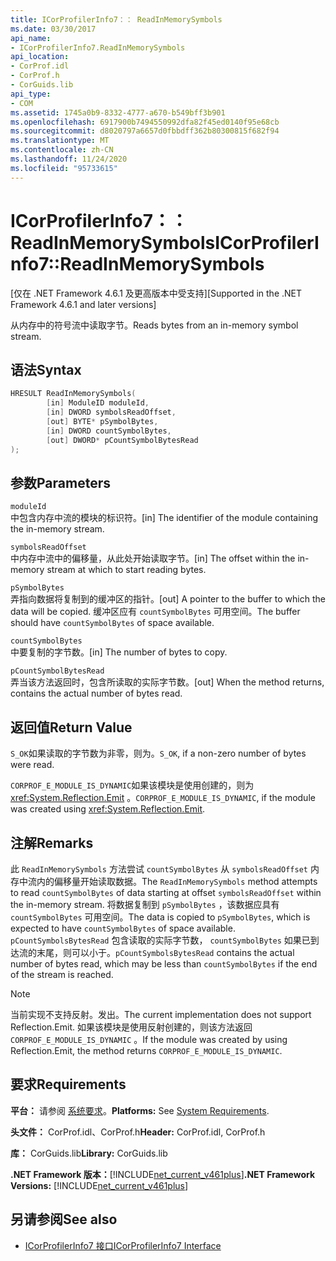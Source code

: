 ```yaml
---
title: ICorProfilerInfo7：： ReadInMemorySymbols
ms.date: 03/30/2017
api_name:
- ICorProfilerInfo7.ReadInMemorySymbols
api_location:
- CorProf.idl
- CorProf.h
- CorGuids.lib
api_type:
- COM
ms.assetid: 1745a0b9-8332-4777-a670-b549bff3b901
ms.openlocfilehash: 6917900b7494550992dfa82f45ed0140f95e68cb
ms.sourcegitcommit: d8020797a6657d0fbbdff362b80300815f682f94
ms.translationtype: MT
ms.contentlocale: zh-CN
ms.lasthandoff: 11/24/2020
ms.locfileid: "95733615"
---
```

# <a name="icorprofilerinfo7readinmemorysymbols"></a><span data-ttu-id="862e4-102">ICorProfilerInfo7：： ReadInMemorySymbols</span><span class="sxs-lookup"><span data-stu-id="862e4-102">ICorProfilerInfo7::ReadInMemorySymbols</span></span>

<span data-ttu-id="862e4-103">[仅在 .NET Framework 4.6.1 及更高版本中受支持]</span><span class="sxs-lookup"><span data-stu-id="862e4-103">[Supported in the .NET Framework 4.6.1 and later versions]</span></span>  
  
 <span data-ttu-id="862e4-104">从内存中的符号流中读取字节。</span><span class="sxs-lookup"><span data-stu-id="862e4-104">Reads bytes from an in-memory symbol stream.</span></span>  
  
## <a name="syntax"></a><span data-ttu-id="862e4-105">语法</span><span class="sxs-lookup"><span data-stu-id="862e4-105">Syntax</span></span>  
  
```cpp  
HRESULT ReadInMemorySymbols(  
        [in] ModuleID moduleId,  
        [in] DWORD symbolsReadOffset,  
        [out] BYTE* pSymbolBytes,  
        [in] DWORD countSymbolBytes,  
        [out] DWORD* pCountSymbolBytesRead  
);  
```  
  
## <a name="parameters"></a><span data-ttu-id="862e4-106">参数</span><span class="sxs-lookup"><span data-stu-id="862e4-106">Parameters</span></span>  

 `moduleId`  
 <span data-ttu-id="862e4-107">中包含内存中流的模块的标识符。</span><span class="sxs-lookup"><span data-stu-id="862e4-107">[in] The identifier of the module containing the in-memory stream.</span></span>  
  
 `symbolsReadOffset`  
 <span data-ttu-id="862e4-108">中内存中流中的偏移量，从此处开始读取字节。</span><span class="sxs-lookup"><span data-stu-id="862e4-108">[in] The offset within the in-memory stream at which to start reading bytes.</span></span>  
  
 `pSymbolBytes`  
 <span data-ttu-id="862e4-109">弄指向数据将复制到的缓冲区的指针。</span><span class="sxs-lookup"><span data-stu-id="862e4-109">[out] A pointer to the buffer to which the data will be copied.</span></span> <span data-ttu-id="862e4-110">缓冲区应有 `countSymbolBytes` 可用空间。</span><span class="sxs-lookup"><span data-stu-id="862e4-110">The buffer should have `countSymbolBytes` of space available.</span></span>  
  
 `countSymbolBytes`  
 <span data-ttu-id="862e4-111">中要复制的字节数。</span><span class="sxs-lookup"><span data-stu-id="862e4-111">[in] The number of bytes to copy.</span></span>  
  
 `pCountSymbolBytesRead`  
 <span data-ttu-id="862e4-112">弄当该方法返回时，包含所读取的实际字节数。</span><span class="sxs-lookup"><span data-stu-id="862e4-112">[out] When the method returns, contains the actual number of bytes read.</span></span>  
  
## <a name="return-value"></a><span data-ttu-id="862e4-113">返回值</span><span class="sxs-lookup"><span data-stu-id="862e4-113">Return Value</span></span>  

 <span data-ttu-id="862e4-114">`S_OK`如果读取的字节数为非零，则为。</span><span class="sxs-lookup"><span data-stu-id="862e4-114">`S_OK`, if a non-zero number of bytes were read.</span></span>  
  
 <span data-ttu-id="862e4-115">`CORPROF_E_MODULE_IS_DYNAMIC`如果该模块是使用创建的，则为 <xref:System.Reflection.Emit> 。</span><span class="sxs-lookup"><span data-stu-id="862e4-115">`CORPROF_E_MODULE_IS_DYNAMIC`, if the module was created using <xref:System.Reflection.Emit>.</span></span>  
  
## <a name="remarks"></a><span data-ttu-id="862e4-116">注解</span><span class="sxs-lookup"><span data-stu-id="862e4-116">Remarks</span></span>  

 <span data-ttu-id="862e4-117">此 `ReadInMemorySymbols` 方法尝试 `countSymbolBytes` 从      `symbolsReadOffset` 内存中流内的偏移量开始读取数据。</span><span class="sxs-lookup"><span data-stu-id="862e4-117">The `ReadInMemorySymbols` method attempts to read `countSymbolBytes` of data starting at offset      `symbolsReadOffset` within the in-memory stream.</span></span> <span data-ttu-id="862e4-118">将数据复制到 `pSymbolBytes` ，该数据应具有 `countSymbolBytes` 可用空间。</span><span class="sxs-lookup"><span data-stu-id="862e4-118">The data is copied to `pSymbolBytes`, which is expected to have `countSymbolBytes` of space available.</span></span>     <span data-ttu-id="862e4-119">`pCountSymbolsBytesRead` 包含读取的实际字节数， `countSymbolBytes` 如果已到达流的末尾，则可以小于。</span><span class="sxs-lookup"><span data-stu-id="862e4-119">`pCountSymbolsBytesRead` contains the actual number of bytes read, which may be less than `countSymbolBytes` if the end of the stream is reached.</span></span>  
  
> [!NOTE]
> <span data-ttu-id="862e4-120">当前实现不支持反射。发出。</span><span class="sxs-lookup"><span data-stu-id="862e4-120">The current implementation does not support Reflection.Emit.</span></span> <span data-ttu-id="862e4-121">如果该模块是使用反射创建的，则该方法返回 `CORPROF_E_MODULE_IS_DYNAMIC` 。</span><span class="sxs-lookup"><span data-stu-id="862e4-121">If the module was created by using Reflection.Emit, the method returns `CORPROF_E_MODULE_IS_DYNAMIC`.</span></span>  
  
## <a name="requirements"></a><span data-ttu-id="862e4-122">要求</span><span class="sxs-lookup"><span data-stu-id="862e4-122">Requirements</span></span>  

 <span data-ttu-id="862e4-123">**平台：** 请参阅 [系统要求](../../get-started/system-requirements.md)。</span><span class="sxs-lookup"><span data-stu-id="862e4-123">**Platforms:** See [System Requirements](../../get-started/system-requirements.md).</span></span>  
  
 <span data-ttu-id="862e4-124">**头文件：** CorProf.idl、CorProf.h</span><span class="sxs-lookup"><span data-stu-id="862e4-124">**Header:** CorProf.idl, CorProf.h</span></span>  
  
 <span data-ttu-id="862e4-125">**库：** CorGuids.lib</span><span class="sxs-lookup"><span data-stu-id="862e4-125">**Library:** CorGuids.lib</span></span>  
  
 <span data-ttu-id="862e4-126">**.NET Framework 版本：**[!INCLUDE[net_current_v461plus](../../../../includes/net-current-v461plus-md.md)]</span><span class="sxs-lookup"><span data-stu-id="862e4-126">**.NET Framework Versions:** [!INCLUDE[net_current_v461plus](../../../../includes/net-current-v461plus-md.md)]</span></span>  
  
## <a name="see-also"></a><span data-ttu-id="862e4-127">另请参阅</span><span class="sxs-lookup"><span data-stu-id="862e4-127">See also</span></span>

- [<span data-ttu-id="862e4-128">ICorProfilerInfo7 接口</span><span class="sxs-lookup"><span data-stu-id="862e4-128">ICorProfilerInfo7 Interface</span></span>](icorprofilerinfo7-interface.md)
